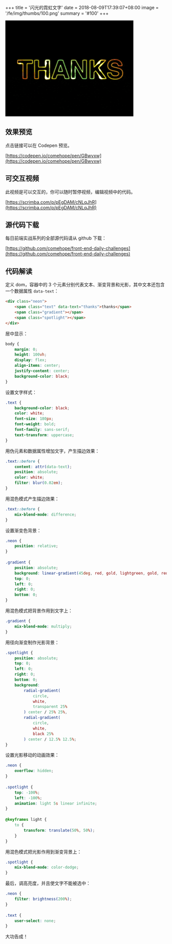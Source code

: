 +++
title = '闪光的霓虹文字'
date = 2018-08-09T17:39:07+08:00
image = '/fe/img/thumbs/100.png'
summary = '#100'
+++

![](./work.gif)

## 效果预览

点击链接可以在 Codepen 预览。

[https://codepen.io/comehope/pen/GBwvxw](https://codepen.io/comehope/pen/GBwvxw)

## 可交互视频

此视频是可以交互的，你可以随时暂停视频，编辑视频中的代码。

[https://scrimba.com/p/pEgDAM/cNLqJhR](https://scrimba.com/p/pEgDAM/cNLqJhR)

## 源代码下载

每日前端实战系列的全部源代码请从 github 下载：

[https://github.com/comehope/front-end-daily-challenges](https://github.com/comehope/front-end-daily-challenges)

## 代码解读

定义 dom，容器中的 3 个元素分别代表文本、渐变背景和光影，其中文本还包含一个数据属性 `data-text`：
```html
<div class="neon">
    <span class="text" data-text="thanks">thanks</span>
    <span class="gradient"></span>
    <span class="spotlight"></span>
</div>
```

居中显示：
```css
body {
    margin: 0;
    height: 100vh;
    display: flex;
    align-items: center;
    justify-content: center;
    background-color: black;
}
```

设置文字样式：
```css
.text {
    background-color: black;
    color: white;
    font-size: 180px;
    font-weight: bold;
    font-family: sans-serif;
    text-transform: uppercase;
}
```

用伪元素和数据属性增加文字，产生描边效果：
```css
.text::before {
    content: attr(data-text);
    position: absolute;
    color: white;
    filter: blur(0.02em);
}
```

用混色模式产生描边效果：
```css
.text::before {
    mix-blend-mode: difference;
}
```

设置渐变色背景：
```css
.neon {
    position: relative;
}

.gradient {
    position: absolute;
    background: linear-gradient(45deg, red, gold, lightgreen, gold, red);
    top: 0;
    left: 0;
    right: 0;
    bottom: 0;
}
```

用混色模式把背景作用到文字上：
```css
.gradient {
    mix-blend-mode: multiply;
}
```

用径向渐变制作光影背景：
```css
.spotlight {
    position: absolute;
    top: 0;
    left: 0;
    right: 0;
    bottom: 0;
    background: 
        radial-gradient(
            circle,
            white,
            transparent 25%
        ) center / 25% 25%,
        radial-gradient(
            circle,
            white,
            black 25%
        ) center / 12.5% 12.5%;
}
```

设置光影移动的动画效果：
```css
.neon {
    overflow: hidden;
}

.spotlight {
    top: -100%;
    left: -100%;
    animation: light 5s linear infinite;
}

@keyframes light {
    to {
        transform: translate(50%, 50%);
    }
}
```

用混色模式把光影作用到渐变背景上：
```css
.spotlight {
    mix-blend-mode: color-dodge;
}
```

最后，调高亮度，并且使文字不能被选中：
```css
.neon {
    filter: brightness(200%);
}

.text {
    user-select: none;
}
```

大功告成！
